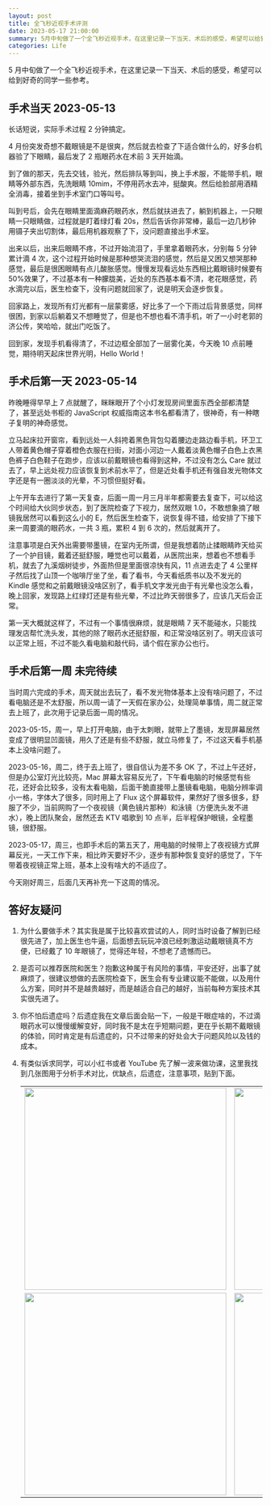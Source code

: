 ```yaml
---
layout: post
title: 全飞秒近视手术评测
date: 2023-05-17 21:00:00
summary: 5月中旬做了一个全飞秒近视手术，在这里记录一下当天、术后的感受，希望可以给到好奇的同学一些参考。
categories: Life
---
```


5 月中旬做了一个全飞秒近视手术，在这里记录一下当天、术后的感受，希望可以给到好奇的同学一些参考。

## 手术当天 2023-05-13

长话短说，实际手术过程 2 分钟搞定。

4 月份突发奇想不戴眼镜是不是很爽，然后就去检查了下适合做什么的，好多台机器验了下眼睛，最后发了 2 瓶眼药水在术前 3 天开始滴。

到了做的那天，先去交钱，验光，然后排队等到叫，换上手术服，不能带手机，眼睛等外部东西，先洗眼睛 10mim，不停用药水去冲，挺酸爽。然后给脸部用酒精全消毒，接着坐到手术室门口等叫号。

叫到号后，会先在眼睛里面滴麻药眼药水，然后就扶进去了，躺到机器上，一只眼睛一只眼睛做，过程就是盯着绿灯看 20s，然后告诉你非常棒，最后一边几秒钟用镊子夹出切割体，最后用机器观察了下，没问题直接出手术室。

出来以后，出来后眼睛不疼，不过开始流泪了，手里拿着眼药水，分别每 5 分钟累计滴 4 次，这个过程开始时候是那种想哭流泪的感觉，然后是又困又想哭那种感觉，最后是很困眼睛有点儿酸胀感觉。慢慢发现看远处东西相比戴眼镜时候要有 50%效果了，不过基本有一种朦胧美，近处的东西基本看不清，老花眼感觉，药水滴完以后，医生检查下，没有问题就回家了，说是明天会逐步恢复。

回家路上，发现所有灯光都有一层蒙雾感，好比多了一个下雨过后背景感觉，同样很困，到家以后躺着又不想睡觉了，但是也不想也看不清手机，听了一小时老郭的济公传，笑哈哈，就出门吃饭了。

回到家，发现手机看得清了，不过边框全部加了一层雾化美，今天晚 10 点前睡觉，期待明天起床世界光明，Hello World！

## 手术后第一天 2023-05-14

昨晚睡得早早上 7 点就醒了，眯眯眼开了个小灯发现房间里面东西全部都清楚了，甚至远处书柜的 JavaScript 权威指南这本书名都看清了，很神奇，有一种瞎子复明的神奇感觉。

立马起床拉开窗帘，看到远处一人斜挎着黑色背包勾着腰边走路边看手机，环卫工人带着黄色帽子穿着橙色衣服在扫街，对面小河边一人戴着淡黄色帽子白色上衣黑色裤子白色鞋子在跑步，应该以前戴眼镜也看得到这种，不过没有怎么 Care 就过去了，早上远处视力应该恢复到术前水平了，但是近处看手机还有强自发光物体文字还是有一圈淡淡的光晕，不习惯但挺好看。

上午开车去进行了第一天复查，后面一周一月三月半年都需要去复查下，可以给这个时间给大伙同步状态，到了医院检查了下视力，居然双眼 1.0，不敢想象摘了眼镜我居然可以看到这么小的 E，然后医生检查下，说恢复得不错，给安排了下接下来一周要滴的眼药水，一共 3 瓶，累积 4 到 6 次的，然后就离开了。

注意事项是白天外出需要带墨镜，在室内无所谓，但是我想着防止揉眼睛昨天给买了一个护目镜，戴着还挺舒服，睡觉也可以戴着，从医院出来，想着也不想看手机，就去了九溪烟树徒步，外面热但是里面很凉快有风，11 点进去走了 4 公里样子然后找了山顶一个咖啡厅坐了坐，看了看书，今天看纸质书以及不发光的 Kindle 感觉和之前戴眼镜没啥区别了，看手机文字发光由于有光晕也没怎么看，晚上回家，发现路上红绿灯还是有些光晕，不过比昨天弱很多了，应该几天后会正常。

第一天大概就这样了，不过有一个事情很麻烦，就是眼睛 7 天不能碰水，只能找理发店帮忙洗头发，其他的除了眼药水还挺舒服，和正常没啥区别了。明天应该可以正常上班，不过不能久看电脑和敲代码，请个假在家办公也行。

## 手术后第一周 未完待续

当时周六完成的手术，周天就出去玩了，看不发光物体基本上没有啥问题了，不过看电脑还是不太舒服，所以周一请了一天假在家办公，处理简单事情，周二就正常去上班了，此次用于记录后面一周的情况。

2023-05-15，周一，早上打开电脑，由于太刺眼，就带上了墨镜，发现屏幕居然变成了很明显凹面镜，用久了还是有些不舒服，就立马修复了，不过这天看手机基本上没啥问题了。

2023-05-16，周二，终于去上班了，很自信认为差不多 OK 了，不过上午还好，但是办公室灯光比较亮，Mac 屏幕太容易反光了，下午看电脑的时候感觉有些花，还好会比较多，没有太看电脑，后面干脆直接带上墨镜看电脑，电脑分辨率调小一格，字体大了很多，同时用上了 Flux 这个屏幕软件，果然好了很多很多，舒服了不少，当前网购了一个夜视镜（黄色镜片那种）和泳镜（方便洗头发不进水），晚上团队聚会，居然还去 KTV 唱歌到 10 点半，后半程保护眼镜，全程墨镜，很舒服。

2023-05-17，周三，也即手术后的第五天了，用电脑的时候带上了夜视镜方式屏幕反光，一天工作下来，相比昨天要好不少，逐步有那种恢复变好的感觉了，下午带着夜视镜正常上班，基本上没有啥大的不适应了。

今天刚好周三，后面几天再补充一下这周的情况。

## 答好友疑问

1. 为什么要做手术？其实我是属于比较喜欢尝试的人，同时当时设备了解到已经很先进了，加上医生也牛逼，后面想去玩玩冲浪已经刺激运动戴眼镜真不方便，已经戴了 10 年眼镜了，觉得还年轻，不想老了遗憾而已。

2. 是否可以推荐医院和医生？抱歉这种属于有风险的事情，平安还好，出事了就麻烦了，很建议想做的去医院检查下，医生会有专业建议能不能做，以及用什么方案，同时并不是越贵越好，而是越适合自己的越好，当前每种方案技术其实很先进了。

3. 你不怕后遗症吗？后遗症我在文章后面会贴一下，一般是干眼症啥的，不过滴眼药水可以慢慢缓解变好，同时我不是太在乎短期问题，更在乎长期不戴眼镜的体验，同时肯定是有后遗症的，只不过带来的好处会大于问题风险以及钱的成本。

4. 有类似诉求同学，可以小红书或者 YouTube 先了解一波来做功课，这里我找到几张图用于分析手术对比，优缺点，后遗症，注意事项，贴到下面。

    <table>
        <tr>
            <td width="400px">
              <img src="https://gw.alipayobjects.com/zos/k/i3/FwFKLmWagAAZhhI.jpg" width="400" />
            </td>
            <td width="400px">
                <img src="https://gw.alipayobjects.com/zos/k/k9/FwFKLmMakAAhWhG.jpg" width="400" />
            </td>
        </tr>
            <tr>
            <td width="400px">
              <img src="https://gw.alipayobjects.com/zos/k/0w/FwFKLl6aEAA-C3p.jpg" width="400" />
            </td>
            <td width="400px">
                <img src="https://gw.alipayobjects.com/zos/k/q3/FwFKLmKaUAEVfP9.jpg" width="400" />
            </td>
        </tr>
    </table>
